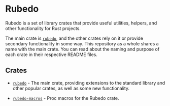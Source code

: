 # Rubedo

Rubedo is a set of library crates that provide useful utilities, helpers, and
other functionality for Rust projects.

The main crate is [`rubedo`](crates/rubedo/README.md), and the other crates
rely on it or provide secondary functionality in some way. This repository as
a whole shares a name with the main crate. You can read about the naming and
purpose of each crate in their respective README files.


## Crates

  - [`rubedo`](crates/rubedo/README.md) - The main crate, providing extensions
    to the standard library and other popular crates, as well as some new
    functionality.

  - [`rubedo-macros`](crates/rubedo-macros/README.md) - Proc macros for the
    Rubedo crate.



